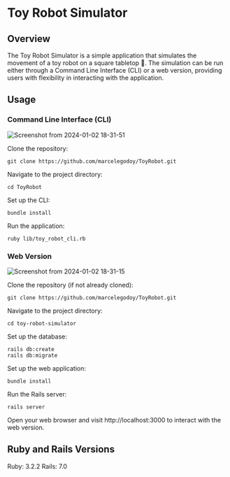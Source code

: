 # Toy Robot Simulator
## Overview

The Toy Robot Simulator is a simple application that simulates the movement of a toy robot on a square tabletop 🤖. The simulation can be run either through a Command Line Interface (CLI) or a web version, providing users with flexibility in interacting with the application.

## Usage
### Command Line Interface (CLI)

![Screenshot from 2024-01-02 18-31-51](https://github.com/marcelegodoy/ToyRobot/assets/58745066/83ead6a4-25b9-44ca-a97d-5f085268589a)


Clone the repository:
```
git clone https://github.com/marcelegodoy/ToyRobot.git
```

Navigate to the project directory:
```
cd ToyRobot
```

Set up the CLI:
```
bundle install
```

Run the application:
```
ruby lib/toy_robot_cli.rb
```

### Web Version

![Screenshot from 2024-01-02 18-31-15](https://github.com/marcelegodoy/ToyRobot/assets/58745066/127b920d-9628-4f4a-b855-0a61864aaa5c)

Clone the repository (if not already cloned):

```
git clone https://github.com/marcelegodoy/ToyRobot.git
```

Navigate to the project directory:

```
cd toy-robot-simulator
```

Set up the database:

```
rails db:create
rails db:migrate
```

Set up the web application:

```
bundle install
```

Run the Rails server:

```
rails server
```

Open your web browser and visit http://localhost:3000 to interact with the web version.

## Ruby and Rails Versions
Ruby: 3.2.2
Rails: 7.0
